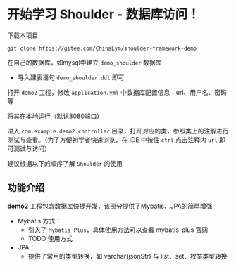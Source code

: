 # 开始学习 Shoulder - 数据库访问！

下载本项目

```
git clone https://gitee.com/ChinaLym/shoulder-framework-demo
```

在自己的数据库，如mysql中建立 `demo_shoulder` 数据库
- 导入建表语句 `demo_shoulder.ddl` 即可

打开 `demo2` 工程，修改 `application.yml` 中数据库配置信息：url、用户名、密码等

将其在本地运行（默认8080端口）

进入 `com.example.demo2.controller` 目录，打开对应的类，参照类上的注解进行测试与查看。（为了方便初学者快速浏览，在 IDE 中按住 `ctrl` 点击注释内 `url` 即可测试与访问）

建议根据以下的顺序了解 `Shoulder` 的使用

## 功能介绍

**demo2** 工程包含数据库快捷开发，该部分提供了Mybatis、JPA的简单增强

- Mybatis 方式：
    - 引入了 `Mybatis Plus`，具体使用方法可以查看 mybatis-plus 官网
    - TODO 使用方式
- JPA：
    - 提供了常用的类型转换，如 varchar(jsonStr) 与 list、set、枚举类型转换

